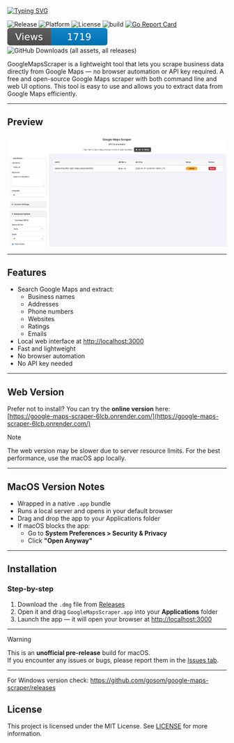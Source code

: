 [![Typing SVG](https://readme-typing-svg.demolab.com?font=Fira+Code&pause=1000&color=000000&width=435&lines=GoogleMapsScraper+v1.0.0)](https://git.io/typing-svg)

![Release](https://img.shields.io/badge/version-v1.0.0-blue)
![Platform](https://img.shields.io/badge/platform-macOS-lightgrey)
![License](https://img.shields.io/github/license/melogabriel/google-maps-scraper)
![build](https://github.com/gosom/google-maps-scraper/actions/workflows/build.yml/badge.svg)
[![Go Report Card](https://goreportcard.com/badge/github.com/gosom/google-maps-scraper)](https://goreportcard.com/report/github.com/gosom/google-maps-scraper)
[![Image of repositories-views-counter](https://github.com/melogabriel/repositories-views-counter/blob/master/svg/946732374/badge.svg)](https://github.com/melogabriel/repositories-views-counter/blob/master/readme/946732374/week.md)
![GitHub Downloads (all assets, all releases)](https://img.shields.io/github/downloads/melogabriel/google-maps-scraper/total)



GoogleMapsScraper is a lightweight tool that lets you scrape business data directly from Google Maps — no browser automation or API key required. A free and open-source Google Maps scraper with both command line and web UI options. This tool is easy to use and allows you to extract data from Google Maps efficiently.

---

## Preview

![App Screenshot](screenshot.png)

---

## Features

- Search Google Maps and extract:
  - Business names
  - Addresses
  - Phone numbers
  - Websites
  - Ratings
  - Emails
- Local web interface at [http://localhost:3000](http://localhost:3000)
- Fast and lightweight
- No browser automation
- No API key needed

---

## Web Version

Prefer not to install? You can try the **online version** here:  
[https://google-maps-scraper-6lcb.onrender.com/](https://google-maps-scraper-6lcb.onrender.com/)

> [!NOTE]
> The web version may be slower due to server resource limits. For the best performance, use the macOS app locally.

---

## MacOS Version Notes

- Wrapped in a native `.app` bundle
- Runs a local server and opens in your default browser
- Drag and drop the app to your Applications folder
- If macOS blocks the app:
  - Go to **System Preferences > Security & Privacy**
  - Click **"Open Anyway"**

---

## Installation

### Step-by-step

1. Download the `.dmg` file from [Releases](https://github.com/melogabriel/google-maps-scraper/releases)
2. Open it and drag `GoogleMapsScraper.app` into your **Applications** folder
3. Launch the app — it will open your browser at [http://localhost:3000](http://localhost:3000)

---

> [!Warning]
> This is an **unofficial pre-release** build for macOS.  
> If you encounter any issues or bugs, please report them in the [Issues tab](https://github.com/melogabriel/google-maps-scraper/issues).

---

For Windows version check: https://github.com/gosom/google-maps-scraper/releases

## License

This project is licensed under the MIT License. See [LICENSE](LICENSE) for more information.






